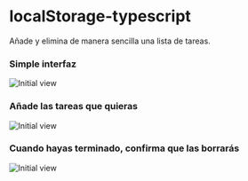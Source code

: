 # localStorage-typescript

Añade y elimina de manera sencilla una lista de 
tareas.

### Simple interfaz
![Initial view](https://i.imgur.com/yhbSYdH.png)

### Añade las tareas que quieras
![Initial view](https://i.imgur.com/MOTwt3G.png)

### Cuando hayas terminado, confirma que las borrarás 
![Initial view](https://i.imgur.com/9J3gmFS.png)
